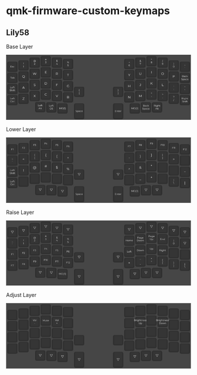 # qmk-firmware-custom-keymaps

## Lily58

Base Layer

![lily58 base layer](keyboards/lily58/keymaps/chromamaster/assets/lily58base.png "Lily58 Base layer")

Lower Layer

![lily58 lower layer](keyboards/lily58/keymaps/chromamaster/assets/lily58lower.png "Lily58 Lower layer")

Raise Layer

![lily58 raise layer](keyboards/lily58/keymaps/chromamaster/assets/lily58raise.png "Lily58 Raise layer")

Adjust Layer

![lily58 asjust layer](keyboards/lily58/keymaps/chromamaster/assets/lily58adjust.png "Lily58 Adjust layer")

